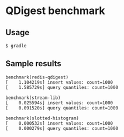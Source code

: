 # QDigest benchmark

## Usage

```
$ gradle
```

## Sample results

```
benchmark(redis-qdigest)
[    1.104219s] insert values: count=1000
[    1.585729s] query quantiles: count=1000

benchmark(stream-lib)
[    0.025594s] insert values: count=1000
[    0.091520s] query quantiles: count=1000

benchmark(slotted-histogram)
[    0.000532s] insert values: count=1000
[    0.000279s] query quantiles: count=1000
```
